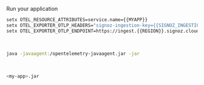 Run your application

```bash
setx OTEL_RESOURCE_ATTRIBUTES=service.name={{MYAPP}} 
setx OTEL_EXPORTER_OTLP_HEADERS="signoz-ingestion-key={{SIGNOZ_INGESTION_KEY}}" 
setx OTEL_EXPORTER_OTLP_ENDPOINT=https://ingest.{{REGION}}.signoz.cloud:443 
```

&nbsp;
&nbsp;

```bash
java -javaagent:/opentelemetry-javaagent.jar -jar
```

&nbsp;
&nbsp;

```bash
<my-app>.jar
```